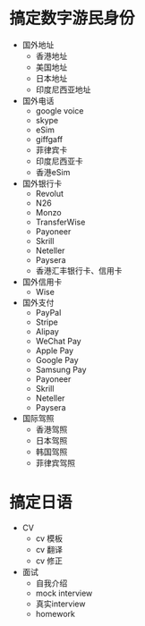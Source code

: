 # 搞定数字游民身份
- 国外地址
    - 香港地址
    - 美国地址
    - 日本地址
    - 印度尼西亚地址
- 国外电话  
    - google voice
    - skype
    - eSim
    - giffgaff
    - 菲律宾卡
    - 印度尼西亚卡
    - 香港eSim
- 国外银行卡
    - Revolut
    - N26
    - Monzo
    - TransferWise
    - Payoneer
    - Skrill
    - Neteller
    - Paysera
    - 香港汇丰银行卡、信用卡
- 国外信用卡
    - Wise
- 国外支付
    - PayPal
    - Stripe
    - Alipay
    - WeChat Pay
    - Apple Pay
    - Google Pay
    - Samsung Pay
    - Payoneer
    - Skrill
    - Neteller
    - Paysera
- 国际驾照
    - 香港驾照
    - 日本驾照
    - 韩国驾照
    - 菲律宾驾照
# 搞定日语
- CV
    - cv 模板
    - cv 翻译
    - cv 修正
- 面试
    - 自我介绍
    - mock interview
    - 真实interview
    - homework